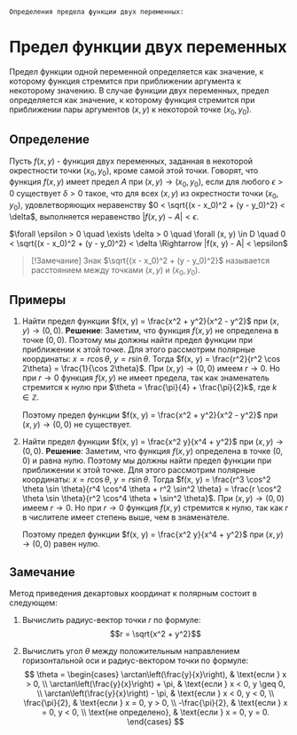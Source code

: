 	Определения предела функции двух переменных:

# Предел функции двух переменных
Предел функции одной переменной определяется как значение, к которому функция стремится при приближении аргумента к некоторому значению. В случае функции двух переменных, предел определяется как значение, к которому функция стремится при приближении пары аргументов $(x, y)$ к некоторой точке $(x_0, y_0)$.

## Определение
Пусть $f(x, y)$ - функция двух переменных, заданная в некоторой окрестности точки $(x_0, y_0)$, кроме самой этой точки. Говорят, что функция $f(x, y)$ имеет предел $A$ при $(x, y) \rightarrow (x_0, y_0)$, если для любого $\epsilon > 0$ существует $\delta > 0$ такое, что для всех $(x, y)$ из окрестности точки $(x_0, y_0)$, удовлетворяющих неравенству $0 < \sqrt{(x - x_0)^2 + (y - y_0)^2} < \delta$, выполняется неравенство $|f(x, y) - A| < \epsilon$.

$\forall \epsilon > 0 \quad \exists \delta > 0 \quad \forall (x, y) \in D \quad 0 < \sqrt{(x - x_0)^2 + (y - y_0)^2} < \delta \Rightarrow |f(x, y) - A| < \epsilon$

> [!Замечание]
> Знак $\sqrt{(x - x_0)^2 + (y - y_0)^2}$ называется расстоянием между точками $(x, y)$ и $(x_0, y_0)$.

## Примеры
1. Найти предел функции $f(x, y) = \frac{x^2 + y^2}{x^2 - y^2}$ при $(x, y) \rightarrow (0, 0)$.
	**Решение**:
	Заметим, что функция $f(x, y)$ не определена в точке $(0, 0)$. Поэтому мы должны найти предел функции при приближении к этой точке. Для этого рассмотрим полярные координаты: $x = r \cos \theta$, $y = r \sin \theta$. Тогда $f(x, y) = \frac{r^2}{r^2 \cos 2\theta} = \frac{1}{\cos 2\theta}$. При $(x, y) \rightarrow (0, 0)$ имеем $r \rightarrow 0$. Но при $r \rightarrow 0$ функция $f(x, y)$ не имеет предела, так как знаменатель стремится к нулю при $\theta = \frac{\pi}{4} + \frac{\pi}{2}k$, где $k \in \mathbb{Z}$.
	
	Поэтому предел функции $f(x, y) = \frac{x^2 + y^2}{x^2 - y^2}$ при $(x, y) \rightarrow (0, 0)$ не существует.

2. Найти предел функции $f(x, y) = \frac{x^2 y}{x^4 + y^2}$ при $(x, y) \rightarrow (0, 0)$.
	**Решение**:
	Заметим, что функция $f(x, y)$ определена в точке $(0, 0)$ и равна нулю. Поэтому мы должны найти предел функции при приближении к этой точке. Для этого рассмотрим полярные координаты: $x = r \cos \theta$, $y = r \sin \theta$. Тогда $f(x, y) = \frac{r^3 \cos^2 \theta \sin \theta}{r^4 \cos^4 \theta + r^2 \sin^2 \theta} = \frac{r \cos^2 \theta \sin \theta}{r^2 \cos^4 \theta + \sin^2 \theta}$. При $(x, y) \rightarrow (0, 0)$ имеем $r \rightarrow 0$. Но при $r \rightarrow 0$ функция $f(x, y)$ стремится к нулю, так как $r$ в числителе имеет степень выше, чем в знаменателе.
	
	Поэтому предел функции $f(x, y) = \frac{x^2 y}{x^4 + y^2}$ при $(x, y) \rightarrow (0, 0)$ равен нулю.

## Замечание
Метод приведения декартовых координат к полярным состоит в следующем:

1. Вычислить радиус-вектор точки $r$ по формуле:
	$$r = \sqrt{x^2 + y^2}$$

2. Вычислить угол $\theta$ между положительным направлением горизонтальной оси и радиус-вектором точки по формуле:
	$$
	\theta = \begin{cases}
	\arctan\left(\frac{y}{x}\right), & \text{если } x > 0, \\
	\arctan\left(\frac{y}{x}\right) + \pi, & \text{если } x < 0, y \geq 0, \\
	\arctan\left(\frac{y}{x}\right) - \pi, & \text{если } x < 0, y < 0, \\
	\frac{\pi}{2}, & \text{если } x = 0, y > 0, \\
	-\frac{\pi}{2}, & \text{если } x = 0, y < 0, \\
	\text{не определено}, & \text{если } x = 0, y = 0.
	\end{cases}
	$$